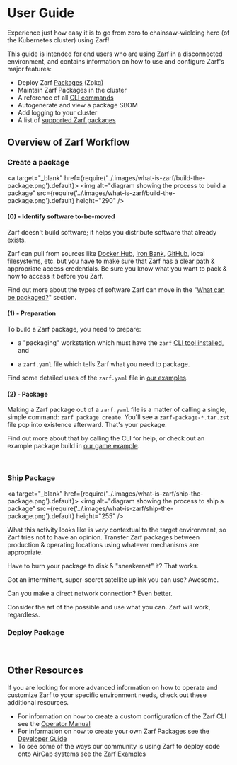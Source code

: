 # User Guide

Experience just how easy it is to go from zero to chainsaw-wielding hero (of the Kubernetes cluster) using Zarf!

This guide is intended for end users who are using Zarf in a disconnected environment, and contains information on how to use and configure Zarf's major features:

- Deploy Zarf [Packages](2-zarf-packages/1-zarf-packages.md) (Zpkg)
- Maintain Zarf Packages in the cluster
- A reference of all [CLI commands](1-the-zarf-cli/100-cli-commands/zarf.md)
- Autogenerate and view a package SBOM
- Add logging to your cluster
- A list of [supported Zarf packages](2-zarf-packages/1-zarf-packages.md)

## Overview of Zarf Workflow

### Create a package

<a target="\_blank" href={require('../.images/what-is-zarf/build-the-package.png').default}>
  <img alt="diagram showing the process to build a package" src={require('../.images/what-is-zarf/build-the-package.png').default} height="290" />
</a>

#### (0) - Identify software to-be-moved

Zarf doesn't build software; it helps you distribute software that already exists.

Zarf can pull from sources like [Docker Hub](https://hub.docker.com/), [Iron Bank](https://p1.dso.mil/products/iron-bank), [GitHub](https://github.com/), local filesystems, etc. but you have to make sure that Zarf has a clear path & appropriate access credentials. Be sure you know what you want to pack & how to access it before you Zarf.

Find out more about the types of software Zarf can move in the "[What can be packaged?](../0-zarf-overview.md#what-can-be-packaged#what-can-be-packaged)" section.

#### (1) - Preparation

To build a Zarf package, you need to prepare:

- a "packaging" workstation which must have the `zarf` [CLI tool installed](../3-getting-started.md#installing-zarf), and

- a `zarf.yaml` file which tells Zarf what you need to package.

Find some detailed uses of the `zarf.yaml` file in [our examples](../../examples/).

#### (2) - Package

Making a Zarf package out of a `zarf.yaml` file is a matter of calling a single, simple command: `zarf package create`. You'll see a `zarf-package-*.tar.zst` file pop into existence afterward. That's your package.

Find out more about that by calling the CLI for help, or check out an example package build in [our game example](../../examples/game#package-the-game).

&nbsp;

### Ship Package

<a target="\_blank" href={require('../.images/what-is-zarf/ship-the-package.png').default}>
  <img alt="diagram showing the process to ship a package" src={require('../.images/what-is-zarf/ship-the-package.png').default} height="255" />
</a>

What this activity looks like is _very_ contextual to the target environment, so Zarf tries not to have an opinion. Transfer Zarf packages between production & operating locations using whatever mechanisms are appropriate.

Have to burn your package to disk & "sneakernet" it? That works.

Got an intermittent, super-secret satellite uplink you can use? Awesome.

Can you make a direct network connection? Even better.

Consider the art of the possible and use what you can. Zarf will work, regardless.

### Deploy Package

&nbsp;

## Other Resources

If you are looking for more advanced information on how to operate and customize Zarf to your specific environment needs, check out these additional resources.

- For information on how to create a custom configuration of the Zarf CLI see the [Operator Manual](../5-operator-manual/_category_.json)
- For information on how to create your own Zarf Packages see the [Developer Guide](../6-developer-guide/1-contributor-guide.md)
- To see some of the ways our community is using Zarf to deploy code onto AirGap systems see the Zarf [Examples](../../examples/README.md)

